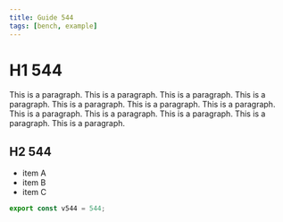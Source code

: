 ```yaml
---
title: Guide 544
tags: [bench, example]
---
```


# H1 544

This is a paragraph. This is a paragraph. This is a paragraph. This is a paragraph. This is a paragraph. This is a paragraph. This is a paragraph. This is a paragraph. This is a paragraph. This is a paragraph. This is a paragraph. This is a paragraph. 

## H2 544

- item A
- item B
- item C

```ts
export const v544 = 544;
```